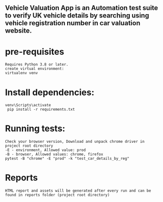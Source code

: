 ## Vehicle Valuation App is an Automation test suite to verify UK vehicle details by searching using vehicle registration number in car valuation website.

# pre-requisites
    Requires Python 3.8 or later. 
    create virtual environment:
    virtualenv venv

# Install dependencies:
    venv\Scripts\activate
     pip install -r requirements.txt

# Running tests:
    Check your browser version, Download and unpack chrome driver in project root directory
    -E - environment, Allowed value: prod
    -B - browser, Allowed values: chrome, firefox
    pytest -B "chrome" -E "prod" -k "test_car_details_by_reg"

# Reports
    HTML report and assets will be generated after every run and can be found in reports folder (project root directory)
